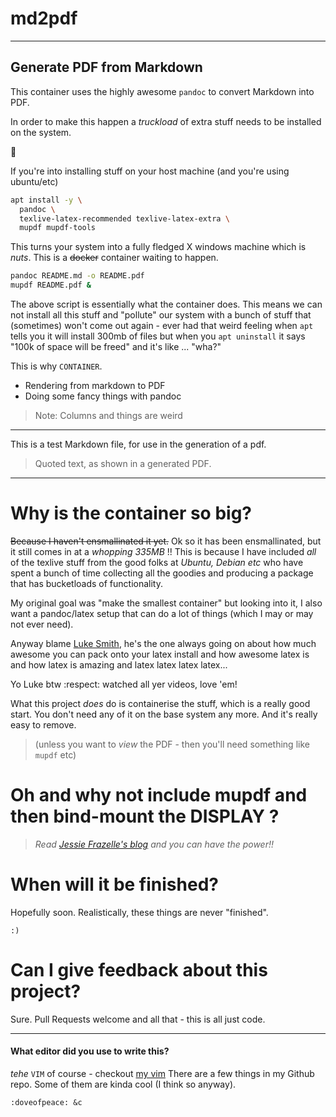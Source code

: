 # md2pdf
---

## Generate PDF from Markdown

This container uses the highly awesome `pandoc`
to convert Markdown into PDF.

In order to make this happen a *truckload* of extra
stuff needs to be installed on the system.

:facepalm:

If you're into installing stuff on your
host machine (and you're using ubuntu/etc)

```bash
apt install -y \
  pandoc \
  texlive-latex-recommended texlive-latex-extra \
  mupdf mupdf-tools
```

This turns your system into a fully fledged X windows machine
which is *nuts*. This is a ~~docker~~ container waiting to happen.

```bash
pandoc README.md -o README.pdf
mupdf README.pdf &
```

The above script is essentially what the container
does. This means we can not install all this stuff
and "pollute" our system with a bunch of stuff
that (sometimes) won't come out again -
ever had that weird feeling when `apt` tells you 
it will install 300mb of files but when you
`apt uninstall` it says "100k of space will be freed"
and it's like ... "wha?"

This is why `CONTAINER`.

* Rendering from markdown to PDF
* Doing some fancy things with pandoc

> Note: Columns and things are weird

---

This is a test Markdown file, for use
in the generation of a pdf.

> Quoted text, as shown in a generated PDF.

---

# Why is the container so big?

~~Because I haven't ensmallinated it yet.~~
Ok so it has been ensmallinated, but it still comes in
at a _whopping_ *335MB* !!
This is because I have included *all* of the texlive stuff
from the good folks at *Ubuntu, Debian etc* who have spent
a bunch of time collecting all the goodies and producing
a package that has bucketloads of functionality.

My original goal was "make the smallest container" but
looking into it, I also want a pandoc/latex setup that
can do a lot of things (which I may or may not ever need).

Anyway blame [Luke Smith](https://lukesmith.xyz), he's the one always going on about
how much awesome you can pack onto your latex install and how
awesome latex is and how latex is amazing and latex latex latex latex...

Yo Luke btw :respect: watched all yer videos, love 'em!

What this project _does_ do is containerise the stuff,
which is a really good start. You don't need any of
it on the base system any more. And it's really easy to remove.

> (unless you want to _view_ the PDF - then you'll
> need something like `mupdf` etc)

# Oh and why not include mupdf and then bind-mount the DISPLAY ?
> *Read [Jessie Frazelle's blog](https://blog.jessfraz.com/post/docker-containers-on-the-desktop/) and you can have the power!!*


# When will it be finished?

Hopefully soon. Realistically, these things are never "finished".

`:)`

# Can I give feedback about this project?

Sure. Pull Requests welcome and all that - this is all just code.

---

#### What editor did you use to write this?

_tehe_ `VIM` of course - checkout [my vim](https://github.com/whatbirdisthat/vim-yavin)
There are a few things in my Github repo. Some of them are kinda cool (I think so anyway).

`:doveofpeace: &c`

